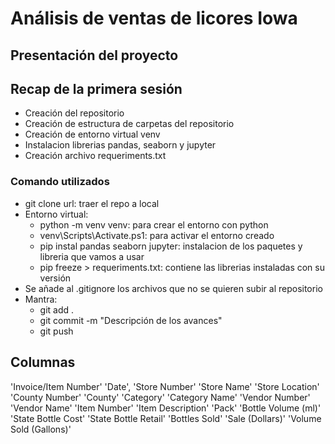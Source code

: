 # Análisis de ventas de licores Iowa

## Presentación del proyecto

## Recap de la primera sesión

- Creación del repositorio
- Creación de estructura de carpetas del repositorio
- Creación de entorno virtual venv
- Instalacion librerias pandas, seaborn y jupyter
- Creación archivo requeriments.txt

### Comando utilizados

- git clone url: traer el repo a local
- Entorno virtual:
  - python -m venv venv: para crear el entorno con python
  - venv\Scripts\Activate.ps1: para activar el entorno creado
  - pip instal pandas seaborn jupyter: instalacion de los paquetes y libreria que vamos a usar
  - pip freeze > requeriments.txt: contiene las librerias instaladas con su versión
- Se añade al .gitignore los archivos que no se quieren subir al repositorio
- Mantra:
  - git add .
  - git commit -m "Descripción de los avances"
  - git push









## Columnas
'Invoice/Item Number'
'Date', 'Store Number'
'Store Name'
'Store Location'
'County Number'
'County'
'Category'
'Category Name'
'Vendor Number'
'Vendor Name'
'Item Number'
'Item Description'
'Pack'
'Bottle Volume (ml)'
'State Bottle Cost'
'State Bottle Retail'
'Bottles Sold'
'Sale (Dollars)'
'Volume Sold (Gallons)'

